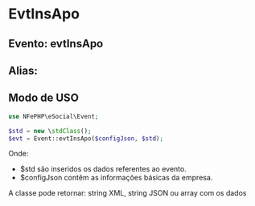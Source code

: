 # EvtInsApo

## Evento: evtInsApo

## Alias: 


## Modo de USO

```php
use NFePHP\eSocial\Event;

$std = new \stdClass();
$evt = Event::evtInsApo($configJson, $std);
```

Onde:
- $std são inseridos os dados referentes ao evento.
- $configJson contêm as informações básicas da empresa.

A classe pode retornar: string XML, string JSON ou array com os dados
